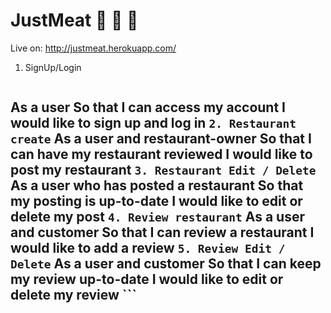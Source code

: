 # JustMeat :meat_on_bone: :meat_on_bone: :meat_on_bone:
Live on: http://justmeat.herokuapp.com/

1. SignUp/Login
	```
  As a user
  So that I can access my account
  I would like to sign up and log in
	```
2. Restaurant create
	```
  As a user and restaurant-owner
  So that I can have my restaurant reviewed
  I would like to post my restaurant
	```
3. Restaurant Edit / Delete
	```
  As a user who has posted a restaurant
  So that my posting is up-to-date
  I would like to edit or delete my post
	```
4. Review restaurant
	```
  As a user and customer
  So that I can review a restaurant
  I would like to add a review
	```
5. Review Edit / Delete
	```
  As a user and customer
  So that I can keep my review up-to-date
  I would like to edit or delete my review
	```
--------------------------
